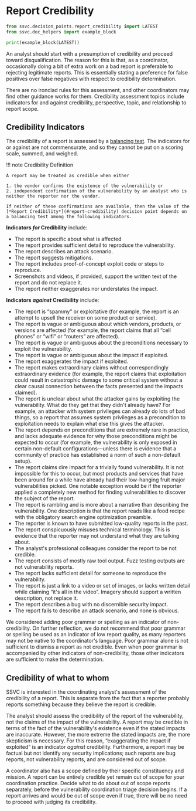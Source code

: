 # Report Credibility

```python exec="true" idprefix=""
from ssvc.decision_points.report_credibility import LATEST
from ssvc.doc_helpers import example_block

print(example_block(LATEST))
```

An analyst should start with a presumption of credibility and proceed toward disqualification.
The reason for this is that, as a coordinator, occasionally doing a bit of extra work on a bad report is preferable to rejecting legitimate reports.
This is essentially stating a preference for false positives over false negatives with respect to credibility determination.

There are no ironclad rules for this assessment, and other coordinators may find other guidance works for them.
Credibility assessment topics include indicators for and against credibility, perspective, topic, and relationship to report scope.

## Credibility Indicators

The credibility of a report is assessed by a [balancing test](https://lsolum.typepad.com/legaltheory/2013/08/legal-theory-lexicon-balancing-tests.html).
The indicators for or against are not commensurate, and so they cannot be put on a scoring scale, summed, and weighed.

!!! note Credibility Definition

    A report may be treated as credible when either

    1. the vendor confirms the existence of the vulnerability or
    2. independent confirmation of the vulnerability by an analyst who is neither the reporter nor the vendor.

    If neither of these confirmations are available, then the value of the [*Report Credibility*](#report-credibility) decision point depends on a balancing test among the following indicators.

**Indicators *for* Credibility** include:

- The report is specific about what is affected
- The report provides sufficient detail to reproduce the vulnerability.
- The report describes an attack scenario.
- The report suggests mitigations.
- The report includes proof-of-concept exploit code or steps to reproduce.
- Screenshots and videos, if provided, support the written text of the report and do not replace it.
- The report neither exaggerates nor understates the impact.

**Indicators *against* Credibility** include:

- The report is “spammy” or exploitative (for example, the report is an attempt to upsell the receiver on some product or service).
- The report is vague or ambiguous about which vendors, products, or versions are affected (for example, the report claims that all “cell phones” or “wifi” or “routers” are affected).
- The report is vague or ambiguous about the preconditions necessary to exploit the vulnerability.
- The report is vague or ambiguous about the impact if exploited.
- The report exaggerates the impact if exploited.
- The report makes extraordinary claims without correspondingly extraordinary evidence (for example, the report claims that exploitation could result in catastrophic damage to some critical system without a clear causal connection between the facts presented and the impacts claimed).
- The report is unclear about what the attacker gains by exploiting the vulnerability. What do they get that they didn't already have? For example, an attacker with system privileges can already do lots of bad things, so a report that assumes system privileges as a precondition to exploitation needs to explain what else this gives the attacker.
- The report depends on preconditions that are extremely rare in practice, and lacks adequate evidence for why those preconditions might be expected to occur (for example, the vulnerability is only exposed in certain non-default configurations—unless there is evidence that a community of practice has established a norm of such a non-default setup).
- The report claims dire impact for a trivially found vulnerability. It is not impossible for this to occur, but most products and services that have been around for a while have already had their low-hanging fruit major vulnerabilities picked. One notable exception would be if the reporter applied a completely new method for finding vulnerabilities to discover the subject of the report.
- The report is rambling and is more about a narrative than describing the vulnerability. One description is that the report reads like a food recipe with the obligatory search engine optimization preamble.
- The reporter is known to have submitted low-quality reports in the past.
- The report conspicuously misuses technical terminology. This is evidence that the reporter may not understand what they are talking about.
- The analyst's professional colleagues consider the report to be not credible.
- The report consists of mostly raw tool output. Fuzz testing outputs are not vulnerability reports.
- The report lacks sufficient detail for someone to reproduce the vulnerability.
- The report is just a link to a video or set of images, or lacks written detail while claiming “it's all in the video”. Imagery should support a written description, not replace it.
- The report describes a bug with no discernible security impact.
- The report fails to describe an attack scenario, and none is obvious.

We considered adding poor grammar or spelling as an indicator of non-credibility.
On further reflection, we do not recommend that poor grammar or spelling be used as an indicator of low report quality, as many reporters may not be native to the coordinator's language.
Poor grammar alone is not sufficient to dismiss a report as not credible.
Even when poor grammar is accompanied by other indicators of non-credibility, those other indicators are sufficient to make the determination.

## Credibility of what to whom

SSVC is interested in the coordinating analyst's assessment of the credibility of a report.
This is separate from the fact that a reporter probably reports something because they believe the report is credible.

The analyst should assess the credibility of the report of the vulnerability, not the claims of the impact of the vulnerability.
A report may be credible in terms of the fact of the vulnerability's existence even if the stated impacts are inaccurate.
However, the more extreme the stated impacts are, the more skepticism is necessary.
For this reason, “exaggerating the impact if exploited” is an indicator *against* credibility.
Furthermore, a report may be factual but not identify any security implications; such reports are bug reports, not vulnerability reports, and are considered out of scope.

A coordinator also has a scope defined by their specific constituency and mission.
A report can be entirely credible yet remain out of scope for your coordination practice.
Decide what to do about out of scope reports separately, before the vulnerability coordination triage decision begins.
If a report arrives and would be out of scope even if true, there will be no need to proceed with judging its credibility.
